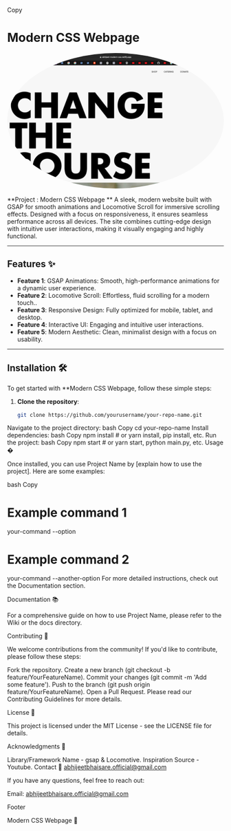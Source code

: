  
Copy
# Modern CSS Webpage
  
 <img src="Screenshot 2025-03-07 at 7.19.35 AM.png" alt="Your Name" style="border-radius: 50%; width: 85%px;  " />


**Project : Modern CSS Webpage ** A sleek, modern website built with GSAP for smooth animations and Locomotive Scroll for immersive scrolling effects. Designed with a focus on responsiveness, it ensures seamless performance across all devices. The site combines cutting-edge design with intuitive user interactions, making it visually engaging and highly functional.

---

## Features ✨

- **Feature 1**: GSAP Animations: Smooth, high-performance animations for a dynamic user experience.
- **Feature 2**: Locomotive Scroll: Effortless, fluid scrolling for a modern touch..
- **Feature 3**: Responsive Design: Fully optimized for mobile, tablet, and desktop.
- **Feature 4**: Interactive UI: Engaging and intuitive user interactions.
- **Feature 5**: Modern Aesthetic: Clean, minimalist design with a focus on usability.

---

## Installation 🛠️

To get started with **Modern CSS Webpage, follow these simple steps:

1. **Clone the repository**:
   ```bash
   git clone https://github.com/yourusername/your-repo-name.git
Navigate to the project directory:
bash
Copy
cd your-repo-name
Install dependencies:
bash
Copy
npm install  # or yarn install, pip install, etc.
Run the project:
bash
Copy
npm start  # or yarn start, python main.py, etc.
Usage �

Once installed, you can use Project Name by [explain how to use the project]. Here are some examples:

bash
Copy
# Example command 1
your-command --option

# Example command 2
your-command --another-option
For more detailed instructions, check out the Documentation section.

Documentation 📚

For a comprehensive guide on how to use Project Name, please refer to the Wiki or the docs directory.

Contributing 🤝

We welcome contributions from the community! If you'd like to contribute, please follow these steps:

Fork the repository.
Create a new branch (git checkout -b feature/YourFeatureName).
Commit your changes (git commit -m 'Add some feature').
Push to the branch (git push origin feature/YourFeatureName).
Open a Pull Request.
Please read our Contributing Guidelines for more details.

License 📜

This project is licensed under the MIT License - see the LICENSE file for details.

Acknowledgments 🙏

Library/Framework Name - gsap & Locomotive.
Inspiration Source - Youtube.
Contact 📧 abhijeetbhaisare.official@gmail.com

If you have any questions, feel free to reach out:

Email: abhijeetbhaisare.official@gmail.com
 
Footer <!-- Optional: Add a footer image or banner -->

Modern CSS Webpage 🎉
 
